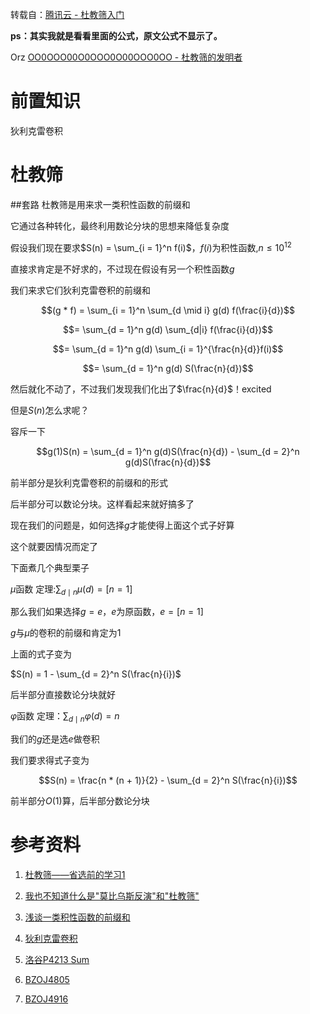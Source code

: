 转载自：[腾讯云 - 杜教筛入门](https://cloud.tencent.com/developer/article/1168638)

**ps：其实我就是看看里面的公式，原文公式不显示了。**

Orz  [OO0OOO00O0OOO0O00OOO0OO - 杜教筛的发明者](https://www.cnblogs.com/zwfymqz/p/8542105.html)

# 前置知识
狄利克雷卷积

# 杜教筛
##套路
杜教筛是用来求一类积性函数的前缀和

它通过各种转化，最终利用数论分块的思想来降低复杂度

假设我们现在要求$S(n) = \sum_{i = 1}^n f(i)$，$f(i)$为积性函数,$n \leqslant 10^{12}$

直接求肯定是不好求的，不过现在假设有另一个积性函数$g$

我们来求它们狄利克雷卷积的前缀和

$$(g * f) = \sum_{i = 1}^n \sum_{d \mid i} g(d) f(\frac{i}{d})$$

$$= \sum_{d = 1}^n g(d) \sum_{d|i} f(\frac{i}{d})$$

$$= \sum_{d = 1}^n g(d) \sum_{i = 1}^{\frac{n}{d}}f(i)$$

$$= \sum_{d = 1}^n g(d) S(\frac{n}{d})$$

然后就化不动了，不过我们发现我们化出了$\frac{n}{d}$！excited

但是$S(n)$怎么求呢？

容斥一下

$$g(1)S(n) = \sum_{d = 1}^n g(d)S(\frac{n}{d}) - \sum_{d = 2}^n g(d)S(\frac{n}{d})$$


前半部分是狄利克雷卷积的前缀和的形式

后半部分可以数论分块。这样看起来就好搞多了

现在我们的问题是，如何选择$g$才能使得上面这个式子好算

这个就要因情况而定了

下面煮几个典型栗子

$\mu$函数
定理:$\sum_{d \mid n} \mu(d) = [n = 1]$

那么我们如果选择$g = e$，$e$为原函数，$e = [n = 1]$

$g$与$\mu$的卷积的前缀和肯定为$1$

上面的式子变为

$S(n) = 1 - \sum_{d = 2}^n S(\frac{n}{i})$

后半部分直接数论分块就好

$\varphi$函数
定理：$\sum_{d \mid n}\varphi(d) = n$

我们的$g$还是选$e$做卷积

我们要求得式子变为

$$S(n) = \frac{n * (n + 1)}{2} - \sum_{d = 2}^n S(\frac{n}{i})$$

前半部分$O(1)$算，后半部分数论分块

# 参考资料
1. [杜教筛——省选前的学习1](https://www.cnblogs.com/y-clever/p/6514901.html)

2. [我也不知道什么是"莫比乌斯反演"和"杜教筛"](https://www.cnblogs.com/cjyyb/p/8305710.html)

3. [浅谈一类积性函数的前缀和](https://blog.csdn.net/skywalkert/article/details/50500009)

4. [狄利克雷卷积](https://www.cnblogs.com/zwfymqz/p/8215079.html)

5. [洛谷P4213 Sum](https://www.cnblogs.com/zwfymqz/p/8542105.html)

6. [BZOJ4805](https://www.cnblogs.com/zwfymqz/p/8542184.html)

7. [BZOJ4916](https://www.cnblogs.com/zwfymqz/p/9337552.html)